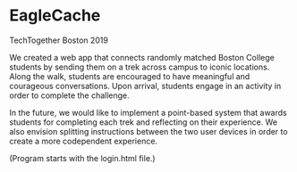 # EagleCache
TechTogether Boston 2019

We created a web app that connects randomly matched Boston College students by sending them on a trek across campus to iconic locations. Along the walk, students are encouraged to have meaningful and courageous conversations. Upon arrival, students engage in an activity in order to complete the challenge.

In the future, we would like to implement a point-based system that awards students for completing each trek and reflecting on their experience. We also envision splitting instructions between the two user devices in order to create a more codependent experience.

(Program starts with the login.html file.)
